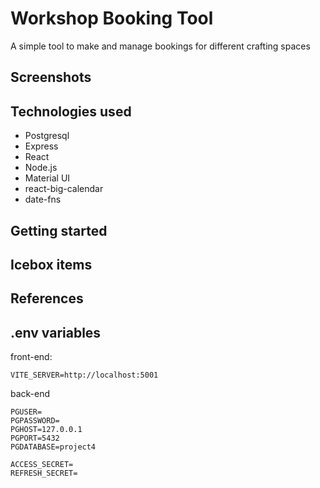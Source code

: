 # Workshop Booking Tool

A simple tool to make and manage bookings for different crafting spaces

## Screenshots

## Technologies used

- Postgresql
- Express
- React
- Node.js
- Material UI
- react-big-calendar
- date-fns

## Getting started

## Icebox items

## References

## .env variables

front-end:

```
VITE_SERVER=http://localhost:5001
```

back-end

```
PGUSER=
PGPASSWORD=
PGHOST=127.0.0.1
PGPORT=5432
PGDATABASE=project4

ACCESS_SECRET=
REFRESH_SECRET=
```
